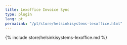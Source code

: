 ```yaml
---
title: Lexoffice Invoice Sync
type: plugin
lang: pt
permalink: "/pt/store/helsinkisystems-lexoffice.html"
---
```


{% include store/helsinkisystems-lexoffice.md %}

